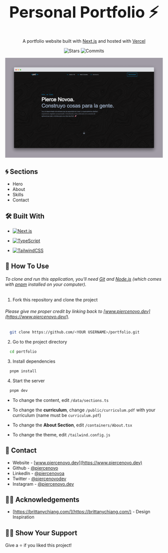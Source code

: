 <!-- PERSONAL PORTFOLIO -->
  <h1 align="center" style="font-size: 50px"> Personal Portfolio ⚡</h1>
  <p align="center">
  A portfolio website built with <a href="https://nextjs.org/" target="_blank">Next.js</a> and hosted with <a      href="https://vercel.com/" target="_blank">Vercel</a>
  </p>
 <p align="center">
  <img alt="Stars" src="https://badgen.net/github/stars/piercenovo/portfolio">
  <img alt="Commits" src="https://badgen.net/github/commits/piercenovo/portfolio/main">
 </p>

[![My Portfolio](https://raw.githubusercontent.com/piercenovo/portfolio/main/public/images/portfolio-screen.png)](https://www.piercenovo.dev)

<!-- SECTIONS -->

## 🌀 Sections

- Hero
- About
- Skills
- Contact

<!-- BUILT WITH -->

## 🛠 Built With

- <a href="https://nextjs.org/" target="_blank"><img src="https://img.shields.io/badge/Next.js-000000?style=for-the-badge&logo=Next.js&logoColor=white" alt="Next.js">
  </a>

- <a href="https://www.typescriptlang.org/" target="_blank"><img src="https://img.shields.io/badge/TypeScript-3178C6?style=for-the-badge&logo=TypeScript&logoColor=white" alt="TypeScript">
  </a>

- <a href="https://tailwindcss.com/" target="_blank"><img src="https://img.shields.io/badge/TailwindCSS-38BDF8?style=for-the-badge&logo=TailwindCSS&logoColor=white" alt="TailwindCSS">
  </a>

<!-- HOW TO USE -->

## 🚀 How To Use

###### To clone and run this application, you'll need [Git](https://git-scm.com) and [Node.js](https://nodejs.org/en/download/) (which comes with [pnpm](https://pnpm.io/) installed on your computer).

1. Fork this repository and clone the project

###### Please give me proper credit by linking back to [www.piercenovo.dev](https://www.piercenovo.dev/).

```bash
  git clone https://github.com/<YOUR USERNAME>/portfolio.git
```

2. Go to the project directory

```bash
  cd portfolio
```

3. Install dependencies

```bash
  pnpm install
```

4. Start the server

```bash
  pnpm dev
```

- To change the content, edit `/data/sections.ts`

- To change the **curriculum**, change `/public/curriculum.pdf` with your curriculum (name must be `curriculum.pdf`)

- To change the **About Section**, edit `/containers/About.tsx`

- To change the theme, edit `/tailwind.config.js`

<!-- CONTACT -->

## 🔎 Contact

- Website - [www.piercenovo.dev](https://www.piercenovo.dev)
- Github - [@piercenovo](https://github.com/piercenovo)
- LinkedIn - [@piercenovoa](https://www.linkedin.com/in/piercenovoa/)
- Twitter - [@piercenovodev](https://twitter.com/piercenovodev)
- Instagram - [@piercenovo.dev](https://www.instagram.com/piercenovo.dev/)

<!-- ACKNOWLEDGEMENTS -->

## 🤲🏻 Acknowledgements

- [https://brittanychiang.com/](https://brittanychiang.com/) - Design Inspiration

<!-- SHOW YOUR SUPPORT -->

## 🫶🏻 Show Your Support

Give a ⭐️ if you liked this project!
